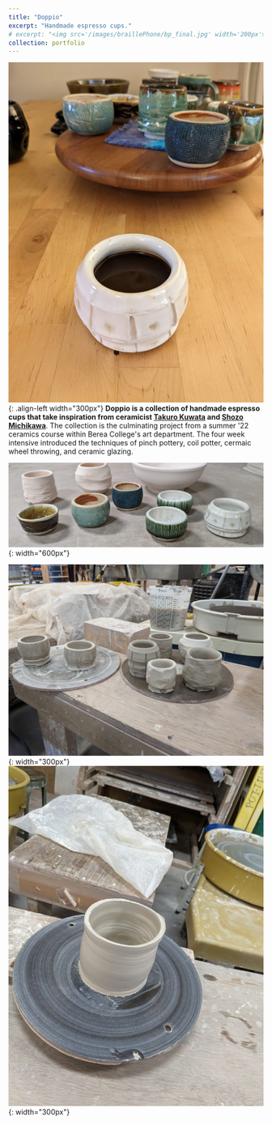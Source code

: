 ```yaml
---
title: "Doppio"
excerpt: "Handmade espresso cups."
# excerpt: "<img src='/images/braillePhone/bp_final.jpg' width='200px'>"
collection: portfolio
---
```


![Espresso Cups Coffee](/images/doppio/ceramics_cups_coffee.jpg "Espresso Cups Coffee"){: .align-left width="300px"}
**Doppio is a collection of handmade espresso cups that take inspiration from ceramicist <a href="http://www.takurokuwata.com/" target="_blank">Takuro Kuwata</a> and <a href="https://www.shozo-michikawa.com/profile_en" target="_blank">Shozo Michikawa</a>**. The collection is the culminating project from a summer '22 ceramics course within Berea College's art department. The four week intensive introduced the techniques of pinch pottery, coil potter, cermaic wheel throwing, and ceramic glazing. 

![Espresso Cups](/images/doppio/ceramics_cups_display_edit.jpg "Espresso Cups"){: width="600px"}

![Espresso Cups Drying](/images/doppio/ceramics_cups_drying.jpg "Espresso Cups Drying"){: width="300px"}
![Espresso Cups Drying](/images/doppio/ceramics_pen_holder.jpg "Espresso Cups Drying"){: width="300px"}
